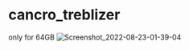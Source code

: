 # cancro_treblizer
only for 64GB
![Screenshot_2022-08-23-01-39-04](https://user-images.githubusercontent.com/64299597/186096268-01aadd38-2e2c-4d42-a4d1-08e1ad9e473e.png)
